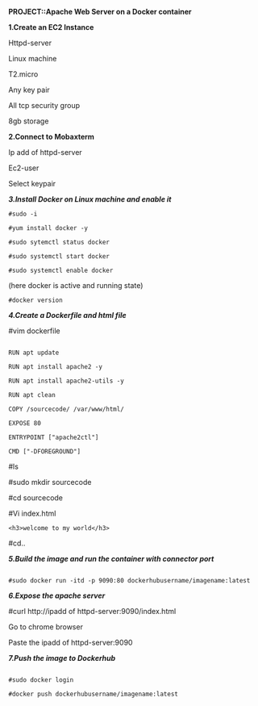 **PROJECT::Apache Web Server on a Docker container**



**1.Create an EC2 Instance**

Httpd-server

Linux machine

T2.micro

Any key pair

All tcp security group

8gb storage

**2.Connect to Mobaxterm**

Ip add of httpd-server

Ec2-user

Select keypair

***3.Install Docker on Linux machine and enable it***

```
#sudo -i

#yum install docker -y

#sudo sytemctl status docker

#sudo systemctl start docker

#sudo systemctl enable docker
```

(here docker is active and running state)

```#docker version```

***4.Create a Dockerfile and html file***

#vim dockerfile 

```FROM ubuntu

RUN apt update

RUN apt install apache2 -y

RUN apt install apache2-utils -y

RUN apt clean

COPY /sourcecode/ /var/www/html/

EXPOSE 80

ENTRYPOINT ["apache2ctl"]

CMD ["-DFOREGROUND"]
```

#ls

#sudo mkdir sourcecode

#cd sourcecode

#Vi index.html

```<h3>welcome to my world</h3>```

#cd..

***5.Build the image and run the container with connector port***

```#sudo docker build -t dockerhubusername/imagename:latest .

#sudo docker run -itd -p 9090:80 dockerhubusername/imagename:latest
```
***6.Expose the apache server***

#curl http://ipadd of httpd-server:9090/index.html 

Go to chrome browser

Paste the ipadd of httpd-server:9090

***7.Push the image to Dockerhub***

```#docker images

#sudo docker login 

#docker push dockerhubusername/imagename:latest
```
